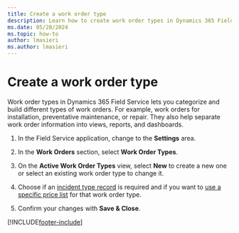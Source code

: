 ```yaml
---
title: Create a work order type
description: Learn how to create work order types in Dynamics 365 Field Service to categorize work orders.
ms.date: 05/28/2024
ms.topic: how-to
author: lmasieri
ms.author: lmasieri
---
```

# Create a work order type

Work order types in Dynamics 365 Field Service lets you categorize and build different types of work orders. For example, work orders for installation, preventative maintenance, or repair. They also help separate work order information into views, reports, and dashboards.  
  
1. In the Field Service application, change to the **Settings** area.

1. In the **Work Orders** section, select **Work Order Types**.  
  
1. On the **Active Work Order Types** view, select **New** to create a new one or select an existing work order type to change it.
  
1. Choose if an [incident type record](configure-incident-types.md) is required and if you want to [use a specific price list](create-price-list.md) for that work order type.

1. Confirm your changes with **Save & Close**.  

[!INCLUDE[footer-include](../includes/footer-banner.md)]
